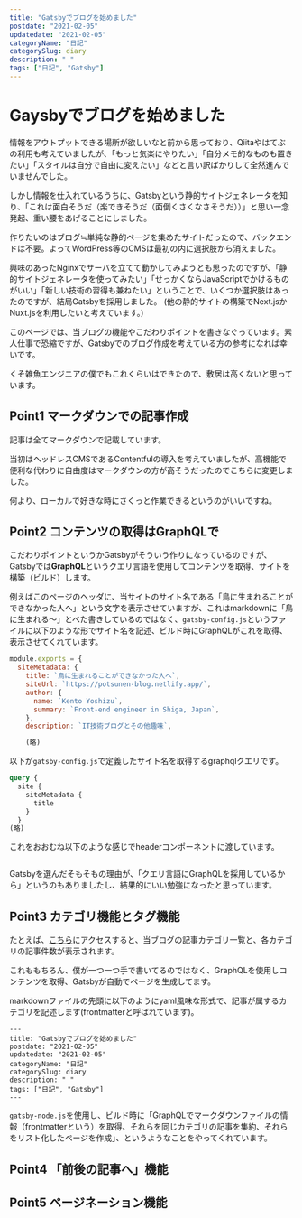 ```yaml
---
title: "Gatsbyでブログを始めました"
postdate: "2021-02-05"
updatedate: "2021-02-05"
categoryName: "日記"
categorySlug: diary
description: " "
tags: ["日記", "Gatsby"]
---
```


# Gaysbyでブログを始めました

情報をアウトプットできる場所が欲しいなと前から思っており、Qiitaやはてぶの利用も考えていましたが、「もっと気楽にやりたい」「自分メモ的なものも置きたい」「スタイルは自分で自由に変えたい」などと言い訳ばかりして全然進んでいませんでした。

しかし情報を仕入れているうちに、Gatsbyという静的サイトジェネレータを知り、「これは面白そうだ（楽できそうだ（面倒くさくなさそうだ））」と思い一念発起、重い腰をあげることにしました。

作りたいのはブログ≒単純な静的ページを集めたサイトだったので、バックエンドは不要。よってWordPress等のCMSは最初の内に選択肢から消えました。

興味のあったNginxでサーバを立てて動かしてみようとも思ったのですが、「静的サイトジェネレータを使ってみたい」「せっかくならJavaScriptでかけるものがいい」「新しい技術の習得も兼ねたい」ということで、いくつか選択肢はあったのですが、結局Gatsbyを採用しました。
(他の静的サイトの構築でNext.jsかNuxt.jsを利用したいと考えています。)

このページでは、当ブログの機能やこだわりポイントを書きなぐっています。素人仕事で恐縮ですが、Gatsbyでのブログ作成を考えている方の参考になれば幸いです。

くそ雑魚エンジニアの僕でもこれくらいはできたので、敷居は高くないと思っています。

## Point1 マークダウンでの記事作成

記事は全てマークダウンで記載しています。

当初はヘッドレスCMSであるContentfulの導入を考えていましたが、高機能で便利な代わりに自由度はマークダウンの方が高そうだったのでこちらに変更しました。

何より、ローカルで好きな時にさくっと作業できるというのがいいですね。

## Point2 コンテンツの取得はGraphQLで

こだわりポイントというかGatsbyがそういう作りになっているのですが、Gatsbyでは**GraphQL**というクエリ言語を使用してコンテンツを取得、サイトを構築（ビルド）します。

例えばこのページのヘッダに、当サイトのサイト名である「鳥に生まれることができなかった人へ」という文字を表示させていますが、これはmarkdownに「鳥に生まれる～」とべた書きしているのではなく、`gatsby-config.js`というファイルに以下のような形でサイト名を記述、ビルド時にGraphQLがこれを取得、表示させてくれています。

```javascript{4}:title=gatsby-config.js
module.exports = {
  siteMetadata: {
    title: `鳥に生まれることができなかった人へ`,
    siteUrl: `https://potsunen-blog.netlify.app/`,
    author: {
      name: `Kento Yoshizu`,
      summary: `Front-end engineer in Shiga, Japan`,
    },
    description: `IT技術ブログとその他趣味`,

    (略)
```

以下が`gatsby-config.js`で定義したサイト名を取得するgraphqlクエリです。

```graphql
query {
  site {
    siteMetadata {
      title
    }
  }
(略)
```

これをおおむね以下のような感じでheaderコンポーネントに渡しています。

```javascript:title=header.js

```

Gatsbyを選んだそもそもの理由が、「クエリ言語にGraphQLを採用しているから」というのもありましたし、結果的にいい勉強になったと思っています。

## Point3 カテゴリ機能とタグ機能

たとえば、[こちら](https://potsunen-blog.netlify.app/categories/)にアクセスすると、当ブログの記事カテゴリ一覧と、各カテゴリの記事件数が表示されます。

これももちろん、僕が一つ一つ手で書いてるのではなく、GraphQLを使用しコンテンツを取得、Gatsbyが自動でページを生成してます。

markdownファイルの先頭に以下のようにyaml風味な形式で、記事が属するカテゴリを記述します(frontmatterと呼ばれています)。

```markdown:title=例：このページのfrontmatter
---
title: "Gatsbyでブログを始めました"
postdate: "2021-02-05"
updatedate: "2021-02-05"
categoryName: "日記"
categorySlug: diary
description: " "
tags: ["日記", "Gatsby"]
---
```

`gatsby-node.js`を使用し、ビルド時に「GraphQLでマークダウンファイルの情報（frontmatterという）を取得、それらを同じカテゴリの記事を集約、それらをリスト化したページを作成」、というようなことをやってくれています。

## Point4 「前後の記事へ」機能

## Point5 ページネーション機能

##


